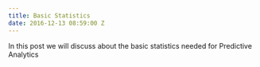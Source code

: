 ```yaml
---
title: Basic Statistics
date: 2016-12-13 08:59:00 Z
---
```


In this post we will discuss about the basic statistics needed for Predictive Analytics